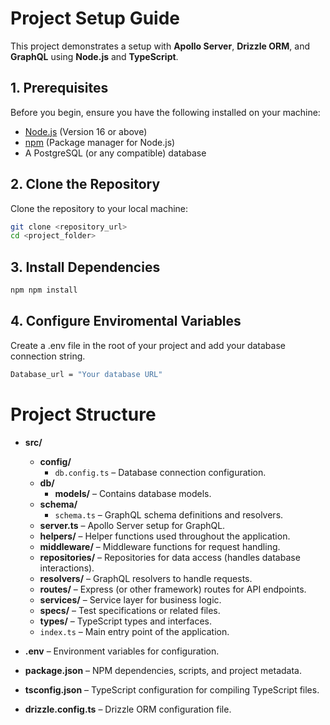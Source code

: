# Project Setup Guide

This project demonstrates a setup with **Apollo Server**, **Drizzle ORM**, and **GraphQL** using **Node.js** and **TypeScript**.

## 1. Prerequisites

Before you begin, ensure you have the following installed on your machine:

- [Node.js](https://nodejs.org/) (Version 16 or above)
- [npm](https://www.npmjs.com/) (Package manager for Node.js)
- A PostgreSQL (or any compatible) database

## 2. Clone the Repository

Clone the repository to your local machine:

```bash
git clone <repository_url>
cd <project_folder>
```

## 3. Install Dependencies

```bash
npm npm install
```

## 4. Configure Enviromental Variables

Create a .env file in the root of your project and add your database connection string.

```bash
Database_url = "Your database URL"
```


# Project Structure

- **src/**
  - **config/**
    - `db.config.ts` – Database connection configuration.
  - **db/**
    - **models/** – Contains database models.
  - **schema/**
    - `schema.ts` – GraphQL schema definitions and resolvers.
  - **server.ts** – Apollo Server setup for GraphQL.
  - **helpers/** – Helper functions used throughout the application.
  - **middleware/** – Middleware functions for request handling.
  - **repositories/** – Repositories for data access (handles database interactions).
  - **resolvers/** – GraphQL resolvers to handle requests.
  - **routes/** – Express (or other framework) routes for API endpoints.
  - **services/** – Service layer for business logic.
  - **specs/** – Test specifications or related files.
  - **types/** – TypeScript types and interfaces.
  - `index.ts` – Main entry point of the application.

- **.env** – Environment variables for configuration.

- **package.json** – NPM dependencies, scripts, and project metadata.

- **tsconfig.json** – TypeScript configuration for compiling TypeScript files.

- **drizzle.config.ts** – Drizzle ORM configuration file.

